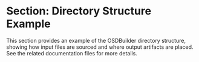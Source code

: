 # Section: Directory Structure Example

This section provides an example of the OSDBuilder directory structure, showing how input files are sourced and where output artifacts are placed. See the related documentation files for more details.
